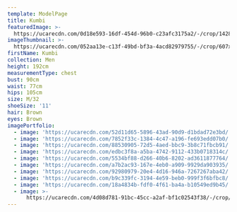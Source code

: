 ```yaml
---
template: ModelPage
title: Kumbi
featuredImage: >-
  https://ucarecdn.com/0d18e593-16df-454d-96b0-c23afc3175a2/-/crop/1428x825/0,0/-/preview/
imageThumbnail: >-
  https://ucarecdn.com/052aa13e-c13f-49bd-bf3a-4acd82979755/-/crop/607x799/821,109/-/preview/
firstName: Kumbi
collection: Men
height: 192cm
measurementType: chest
bust: 90cm
waist: 77cm
hips: 105cm
size: M/32
shoeSize: '11'
hair: Brown
eyes: Brown
imagePortfolio:
  - image: 'https://ucarecdn.com/52d11d65-5896-43ad-90d9-d1bdad72e3bd/'
  - image: 'https://ucarecdn.com/7852f33c-1384-4c47-a196-fe693edd07b0/'
  - image: 'https://ucarecdn.com/88530905-72d5-4aed-bbc9-3b8c71fbcb91/'
  - image: 'https://ucarecdn.com/edbc3f8a-a5ba-4742-9112-433b0718314c/'
  - image: 'https://ucarecdn.com/5534bf88-d266-40b6-8202-ad3611877764/'
  - image: 'https://ucarecdn.com/a7b2ac93-167e-4eb0-a909-9929da903935/'
  - image: 'https://ucarecdn.com/92980979-20e4-4d16-946a-7267267aba42/'
  - image: 'https://ucarecdn.com/b9c339fc-3194-4e59-beb0-999f3f6bfbc8/'
  - image: 'https://ucarecdn.com/18a4834b-fdf0-4f61-ba4a-b10549ed9b45/'
  - image: >-
      https://ucarecdn.com/4d08d781-91bc-45cc-a2af-bf1c02543f38/-/crop/1452x1350/612,180/-/preview/-/rotate/90/
---
```


